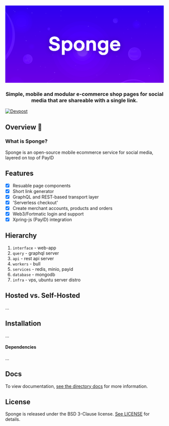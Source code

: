 <div align="center">
    
[![Sponge](./shared/sponge-header.png)](https://sponge.id)

### Simple, mobile and modular e-commerce shop pages for social media that are shareable with a single link.
</div>

[![Devpost](https://img.shields.io/badge/devpost-%40fragment-blue)](https://devpost.com/fragment?ref_content=user-portfolio&ref_feature=portfolio&ref_medium=global-nav)

## Overview 👋

### What is Sponge?

Sponge is an open-source mobile ecommerce service for social media, layered on top of PayID

## Features

- [x] Resuable page components
- [x] Short link generator
- [x] GraphQL and REST-based transport layer
- [x] 'Serverless checkout'
- [x] Create merchant accounts, products and orders
- [x] Web3/Fortmatic login and support
- [x] Xpring-js (PayID) integration

## Hierarchy

1. `interface` - web-app
2. `query` - graphql server
3. `api` - rest api server
4. `workers` - bull
5. `services` - redis, minio, payid
6. `database` - mongodb
7. `infra` - vps, ubuntu server distro


## Hosted vs. Self-Hosted

...

## Installation

...

#### Dependencies

...

## Docs

To view documentation, [see the directory docs](https://github.com/fragmnt/sponge/tree/master/docs) for more information.

## License

Sponge is released under the BSD 3-Clause license. [See LICENSE](https://github.com/fragmnt/sponge/blob/master/LICENSE) for details.



